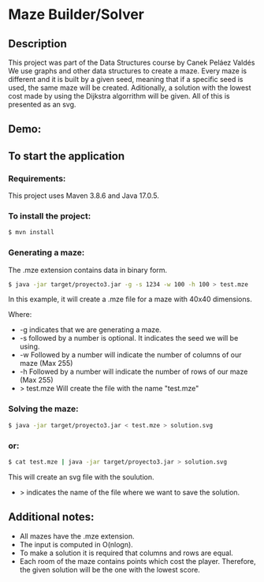 # Maze Builder/Solver

## Description

This project was part of the Data Structures course by Canek Peláez Valdés
We use graphs and other data structures to create a maze. Every maze is different and it is built by a given seed, meaning that if a specific seed is used, the same maze will be created. Aditionally, a solution with the lowest cost made by using the Dijkstra algorrithm will be given. All of this is presented as an svg.

## Demo:

## To start the application

### Requirements:

This project uses Maven 3.8.6 and Java 17.0.5.

### To install the project:

```bash
$ mvn install
```

### Generating a maze:

The .mze extension contains data in binary form.

```bash
$ java -jar target/proyecto3.jar -g -s 1234 -w 100 -h 100 > test.mze
```

In this example, it will create a .mze file for a maze with 40x40 dimensions.

Where:

- -g indicates that we are generating a maze.
- -s followed by a number is optional. It indicates the seed we will be using.
- -w Followed by a number will indicate the number of columns of our maze (Max 255)
- -h Followed by a number will indicate the number of rows of our maze (Max 255)
- \> test.mze Will create the file with the name "test.mze"

### Solving the maze:

```bash
$ java -jar target/proyecto3.jar < test.mze > solution.svg
```

### or:

```bash
$ cat test.mze | java -jar target/proyecto3.jar > solution.svg
```

This will create an svg file with the soulution.

- \> indicates the name of the file where we want to save the solution.

## Additional notes:

- All mazes have the .mze extension.
- The input is computed in O(nlogn).
- To make a solution it is required that columns and rows are equal.
- Each room of the maze contains points which cost the player. Therefore, the given solution will be the one with the lowest score.
